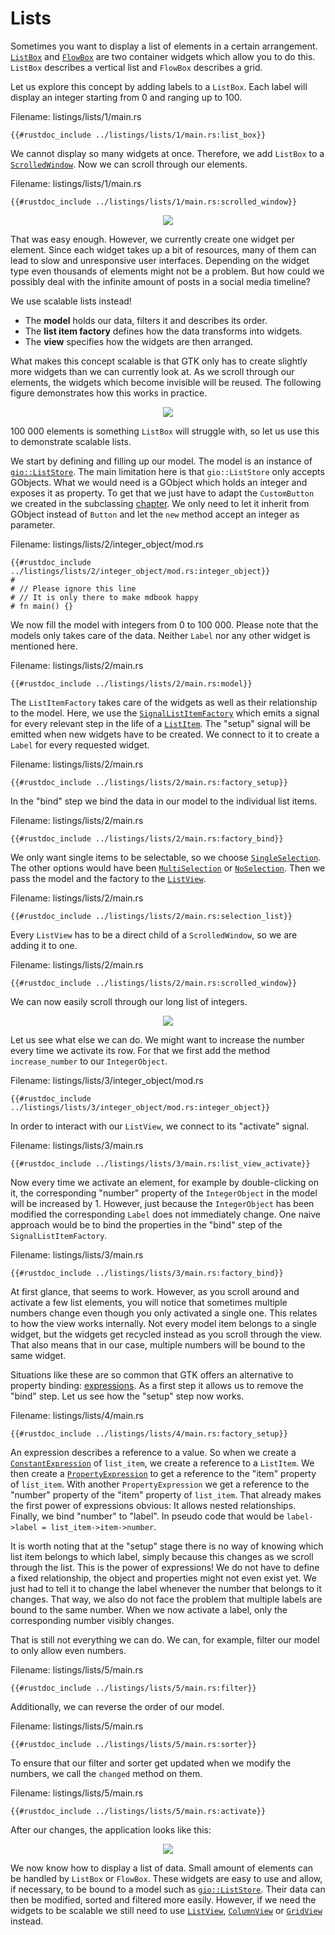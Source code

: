 # Lists

Sometimes you want to display a list of elements in a certain arrangement.
[`ListBox`](../docs/gtk4/struct.ListBox.html) and [`FlowBox`](../docs/gtk4/struct.FlowBox.html) are two container widgets which allow you to do this.
`ListBox` describes a vertical list and `FlowBox` describes a grid.

Let us explore this concept by adding labels to a `ListBox`.
Each label will display an integer starting from 0 and ranging up to 100.  

<span class="filename">Filename: listings/lists/1/main.rs</span>

```rust,no_run
{{#rustdoc_include ../listings/lists/1/main.rs:list_box}}
```

We cannot display so many widgets at once.
Therefore, we add `ListBox` to a [`ScrolledWindow`](../docs/gtk/struct.ScrolledWindow.html).
Now we can scroll through our elements.

<span class="filename">Filename: listings/lists/1/main.rs</span>

```rust,no_run
{{#rustdoc_include ../listings/lists/1/main.rs:scrolled_window}}
```

<div style="text-align:center"><img src="img/lists_list_box.png"/></div>

That was easy enough.
However, we currently create one widget per element.
Since each widget takes up a bit of resources, many of them can lead to slow and unresponsive user interfaces.
Depending on the widget type even thousands of elements might not be a problem.
But how could we possibly deal with the infinite amount of posts in a social media timeline?

We use scalable lists instead!

- The **model** holds our data, filters it and describes its order.
- The **list item factory** defines how the data transforms into widgets.
- The **view** specifies how the widgets are then arranged.

What makes this concept scalable is that GTK only has to create slightly more widgets than we can currently look at.
As we scroll through our elements, the widgets which become invisible will be reused.
The following figure demonstrates how this works in practice.

<div style="text-align:center"><img src="img/scalable_lists_concept.png"/></div>

100 000 elements is something `ListBox` will struggle with, so let us use this to demonstrate scalable lists.

We start by defining and filling up our model.
The model is an instance of [`gio::ListStore`](https://gtk-rs.org/gtk-rs-core/stable/latest/docs/gio/struct.ListStore.html).
The main limitation here is that `gio::ListStore` only accepts GObjects.
What we would need is a GObject which holds an integer and exposes it as property.
To get that we just have to adapt the `CustomButton` we created in the subclassing [chapter](gobject_subclassing.html).
We only need to let it inherit from GObject instead of `Button` and let the `new` method accept an integer as parameter.

<span class="filename">Filename: listings/lists/2/integer_object/mod.rs</span>

```rust,no_run
{{#rustdoc_include ../listings/lists/2/integer_object/mod.rs:integer_object}}
#
# // Please ignore this line
# // It is only there to make mdbook happy
# fn main() {}
```

We now fill the model with integers from 0 to 100 000.
Please note that the models only takes care of the data.
Neither `Label` nor any other widget is mentioned here.

<span class="filename">Filename: listings/lists/2/main.rs</span>

```rust,no_run
{{#rustdoc_include ../listings/lists/2/main.rs:model}}
```

The `ListItemFactory` takes care of the widgets as well as their relationship to the model.
Here, we use the [`SignalListItemFactory`](../docs/gtk4/struct.SignalListItemFactory.html) which emits a signal for every relevant step in the life of a [`ListItem`](../docs/gtk4/struct.ListItem.html).
The "setup" signal will be emitted when new widgets have to be created.
We connect to it to create a `Label` for every requested widget.

<span class="filename">Filename: listings/lists/2/main.rs</span>

```rust,no_run
{{#rustdoc_include ../listings/lists/2/main.rs:factory_setup}}
```

In the "bind" step we bind the data in our model to the individual list items.

<span class="filename">Filename: listings/lists/2/main.rs</span>

```rust,no_run
{{#rustdoc_include ../listings/lists/2/main.rs:factory_bind}}
```

We only want single items to be selectable, so we choose [`SingleSelection`](../docs/gtk4/struct.SingleSelection.html).
The other options would have been [`MultiSelection`](../docs/gtk4/struct.MultiSelection.html) or [`NoSelection`](../docs/gtk4/struct.NoSelection.html).
Then we pass the model and the factory to the [`ListView`](../docs/gtk4/struct.ListView.html).

<span class="filename">Filename: listings/lists/2/main.rs</span>

```rust,no_run
{{#rustdoc_include ../listings/lists/2/main.rs:selection_list}}
```

Every `ListView` has to be a direct child of a `ScrolledWindow`, so we are adding it to one.

<span class="filename">Filename: listings/lists/2/main.rs</span>

```rust,no_run
{{#rustdoc_include ../listings/lists/2/main.rs:scrolled_window}}
```

We can now easily scroll through our long list of integers.

<div style="text-align:center"><img src="img/lists_list_view_1.png"/></div>

Let us see what else we can do.
We might want to increase the number every time we activate its row.
For that we first add the method `increase_number` to our `IntegerObject`.

<span class="filename">Filename: listings/lists/3/integer_object/mod.rs</span>

```rust,no_run
{{#rustdoc_include ../listings/lists/3/integer_object/mod.rs:integer_object}}
```

In order to interact with our `ListView`, we connect to its "activate" signal.

<span class="filename">Filename: listings/lists/3/main.rs</span>

```rust,no_run
{{#rustdoc_include ../listings/lists/3/main.rs:list_view_activate}}
```

Now every time we activate an element, for example by double-clicking on it,
the corresponding "number" property of the `IntegerObject` in the model will be increased by 1.
However, just because the `IntegerObject` has been modified the corresponding `Label` does not immediately change.
One naive approach would be to bind the properties in the "bind" step of the `SignalListItemFactory`.

<span class="filename">Filename: listings/lists/3/main.rs</span>

```rust,no_run
{{#rustdoc_include ../listings/lists/3/main.rs:factory_bind}}
```

At first glance, that seems to work.
However, as you scroll around and activate a few list elements,
you will notice that sometimes multiple numbers change even though you only activated a single one.
This relates to how the view works internally.
Not every model item belongs to a single widget, but the widgets get recycled instead as you scroll through the view.
That also means that in our case, multiple numbers will be bound to the same widget.

Situations like these are so common that GTK offers an alternative to property binding: [expressions](../docs/gtk4/struct.Expression.html).
As a first step it allows us to remove the "bind" step.
Let us see how the "setup" step now works.

<span class="filename">Filename: listings/lists/4/main.rs</span>

```rust,no_run
{{#rustdoc_include ../listings/lists/4/main.rs:factory_setup}}
```

An expression describes a reference to a value.
So when we create a [`ConstantExpression`](../docs/gtk4/struct.ConstantExpression.html) of `list_item`, we create a reference to a `ListItem`.
We then create a [`PropertyExpression`](../docs/gtk4/struct.PropertyExpression.html) to get a reference to the "item" property of `list_item`.
With another `PropertyExpression` we get a reference to the "number" property of the "item" property of `list_item`.
That already makes the first power of expressions obvious: It allows nested relationships.
Finally, we bind "number" to "label".
In pseudo code that would be `label->label = list_item->item->number`.

It is worth noting that at the "setup" stage there is no way of knowing which list item belongs to which label, simply because this changes as we scroll through the list.
This is the power of expressions!
We do not have to define a fixed relationship, the object and properties might not even exist yet.
We just had to tell it to change the label whenever the number that belongs to it changes.
That way, we also do not face the problem that multiple labels are bound to the same number.
When we now activate a label, only the corresponding number visibly changes.

That is still not everything we can do.
We can, for example, filter our model to only allow even numbers.

<span class="filename">Filename: listings/lists/5/main.rs</span>

```rust,no_run
{{#rustdoc_include ../listings/lists/5/main.rs:filter}}
```

Additionally, we can reverse the order of our model.

<span class="filename">Filename: listings/lists/5/main.rs</span>

```rust,no_run
{{#rustdoc_include ../listings/lists/5/main.rs:sorter}}
```

To ensure that our filter and sorter get updated when we modify the numbers, we call the `changed` method on them.

<span class="filename">Filename: listings/lists/5/main.rs</span>

```rust,no_run
{{#rustdoc_include ../listings/lists/5/main.rs:activate}}
```

After our changes, the application looks like this:

<div style="text-align:center"><img src="img/lists_list_view_2.png"/></div>

We now know how to display a list of data.
Small amount of elements can be handled by `ListBox` or `FlowBox`.
These widgets are easy to use and allow, if necessary, to be bound to a model such as [`gio::ListStore`](http://gtk-rs.org/gtk-rs-core/stable/latest/docs/gio/struct.ListStore.html).
Their data can then be modified, sorted and filtered more easily.
However, if we need the widgets to be scalable we still need to use [`ListView`](../docs/gtk4/struct.ListView.html), [`ColumnView`](../docs/gtk4/struct.ColumnView.html) or [`GridView`](../docs/gtk4/struct.GridView.html) instead.
